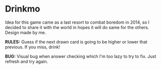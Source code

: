 # Drinkmo

Idea for this game came as a last resort to combat boredom in 2014, so I decided to share it with the world in hopes it will do same for the others. Design made by me.

**RULES:** Guess if the next drawn card is going to be higher or lower that previous. If you miss, drink!

**BUG:** Visual bug when answer checking which I'm too lazy to try to fix. Just refresh and try again.
